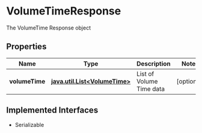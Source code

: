 

# VolumeTimeResponse

The VolumeTime Response object

## Properties

Name | Type | Description | Notes
------------ | ------------- | ------------- | -------------
**volumeTime** | [**java.util.List&lt;VolumeTime&gt;**](VolumeTime.md) | List of Volume Time data |  [optional]


## Implemented Interfaces

* Serializable


